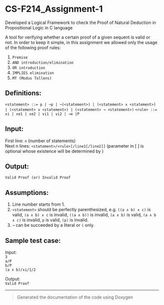 # CS-F214_Assignment-1
Developed a Logical Framework to check the Proof of Natural Deduction in Propositional Logic in C language

A tool for verifying whether a certain proof of a given sequent is valid or not. In order to keep it simple, in this assignment we allowed only the usage of 
the following proof rules:

1. `Premise` 
2. `AND introduction/elimination` 
3. `OR introduction`
4. `IMPLIES elimination` 
5. `MT (Modus Tollens)`

## Definitions:
`<statement> ::= p | ¬p | ¬(<statement>) | (<statement> ∧ <statement>) | (<statement> ∨ <statement>) | (<statement> → <statement>)`
`<rule> ::= ∧i | ∧e1 | ∧e2 | ∨i1 | ∨i2 | →e |P`

## Input:
First line: `n` (number of statements) </br>
Next n lines: `<statement>/<rule>[/line1[/line2]]` (parameter in [ ] is optional whose existence will be determined by <rule>)

## Output:
`Valid Proof (or) Invalid Proof`

## Assumptions:
1. Line number starts from 1.
2. `<statement>` should be perfectly parenthesized, e.g. `((a ∧ b) ∧ c)` is valid, `(a ∧ b) ∧ c` is invalid, `((a ∧ b))` is invalid, `(a ∧ b)` is valid, `(a ∧ b ∧ c)` is invalid, `p` is valid, `(p)` is invalid.
3. `¬` can be succeeded by a literal or `(` only.

## Sample test case:

Input: </br>
`3` </br>
`a/P` </br>
`b/P` </br>
`(a ∧ b)/∧i/1/2`

Output: </br>
`Valid Proof`
___
> Generated the documentation of the code using Doxygen 

